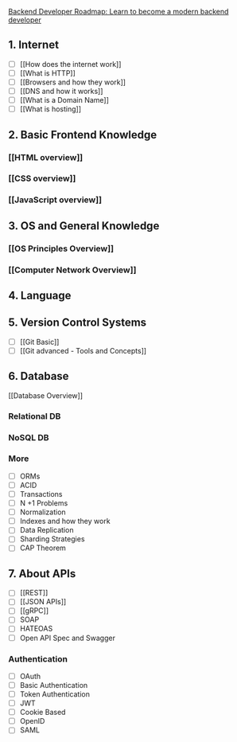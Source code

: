 [Backend Developer Roadmap: Learn to become a modern backend developer](https://roadmap.sh/backend)
## 1. Internet
* [ ] [[How does the internet work]]
* [ ] [[What is HTTP]]
* [ ] [[Browsers and how they work]]
* [ ] [[DNS and how it works]]
* [ ] [[What is a Domain Name]]
* [ ] [[What is hosting]]

## 2. Basic Frontend Knowledge
### [[HTML overview]]

### [[CSS overview]]

### [[JavaScript overview]]

## 3. OS and General Knowledge
### [[OS Principles Overview]]

### [[Computer Network Overview]]

## 4. Language

## 5. Version Control Systems
* [ ] [[Git Basic]]
* [ ] [[Git advanced - Tools and Concepts]]

## 6. Database
[[Database Overview]]
### Relational DB

### NoSQL DB

### More
* [ ] ORMs
* [ ] ACID
* [ ] Transactions
* [ ] N +1 Problems
* [ ] Normalization
* [ ] Indexes and how they work
* [ ] Data Replication
* [ ] Sharding Strategies
* [ ] CAP Theorem

## 7. About APIs
* [ ] [[REST]]
* [ ] [[JSON APIs]]
* [ ] [[gRPC]]
* [ ] SOAP
* [ ] HATEOAS
* [ ] Open API Spec and Swagger

### Authentication
* [ ] OAuth
* [ ] Basic Authentication
* [ ] Token Authentication
* [ ] JWT
* [ ] Cookie Based
* [ ] OpenID
* [ ] SAML
